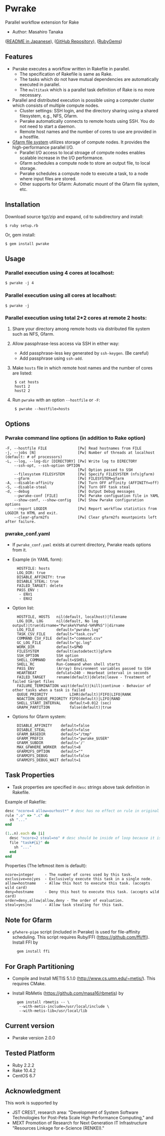 # Pwrake

Parallel workflow extension for Rake
* Author: Masahiro Tanaka

([README in Japanese](https://github.com/masa16/pwrake/wiki/Pwrake.ja)),
([GitHub Repository](https://github.com/masa16/pwrake)),
([RubyGems](https://rubygems.org/gems/pwrake))

## Features

* Pwrake executes a workflow written in Rakefile in parallel.
  * The specification of Rakefile is same as Rake.
  * The tasks which do not have mutual dependencies are automatically executed in parallel.
  * The `multitask` which is a parallel task definition of Rake is no more necessary.
* Parallel and distributed execution is possible using a computer cluster which consists of multiple compute nodes.
  * Cluster settings: SSH login, and the directory sharing using a shared filesystem, e.g., NFS, Gfarm.
  * Pwrake automatically connects to remote hosts using SSH. You do not need to start a daemon.
  * Remote host names and the number of cores to use are provided in a hostfile.
* [Gfarm file system](http://sourceforge.net/projects/gfarm/) utilizes storage of compute nodes. It provides the high-performance parallel I/O.
  * Parallel I/O access to local stroage of compute nodes enables scalable increase in the I/O performance.
  * Gfarm schedules a compute node to store an output file, to local storage.
  * Pwrake schedules a compute node to execute a task, to a node where input files are stored.
  * Other supports for Gfarm: Automatic mount of the Gfarm file system, etc.

## Installation

Download source tgz/zip and expand, cd to subdirectory and install:

    $ ruby setup.rb

Or, gem install:

    $ gem install pwrake

## Usage

### Parallel execution using 4 cores at localhost:

    $ pwrake -j 4

### Parallel execution using all cores at localhost:

    $ pwrake -j

### Parallel execution using total 2*2 cores at remote 2 hosts:

1. Share your directory among remote hosts via distributed file system such as NFS, Gfarm.
2. Allow passphrase-less access via SSH in either way:
   * Add passphrase-less key generated by `ssh-keygen`.  (Be careful)
   * Add passphrase using `ssh-add`.
3. Make `hosts` file in which remote host names and the number of cores are listed:

        $ cat hosts
        host1 2
        host2 2

4. Run `pwrake` with an option `--hostfile` or `-F`:

        $ pwrake --hostfile=hosts

## Options

### Pwrake command line options (in addition to Rake option)

    -F, --hostfile FILE              [Pw] Read hostnames from FILE
    -j, --jobs [N]                   [Pw] Number of threads at localhost (default: # of processors)
    -L, --log, --log-dir [DIRECTORY] [Pw] Write log to DIRECTORY
        --ssh-opt, --ssh-option OPTION
                                     [Pw] Option passed to SSH
        --filesystem FILESYSTEM      [Pw] Specify FILESYSTEM (nfs|gfarm)
        --gfarm                      [Pw] FILESYSTEM=gfarm
    -A, --disable-affinity           [Pw] Turn OFF affinity (AFFINITY=off)
    -S, --disable-steal              [Pw] Turn OFF task steal
    -d, --debug                      [Pw] Output Debug messages
        --pwrake-conf [FILE]         [Pw] Pwrake configuation file in YAML
        --show-conf, --show-config   [Pw] Show Pwrake configuration options
        --report LOGDIR              [Pw] Report workflow statistics from LOGDIR to HTML and exit.
        --clear-gfarm2fs             [Pw] Clear gfarm2fs mountpoints left after failure.

### pwrake_conf.yaml

* If `pwrake_conf.yaml` exists at current directory, Pwrake reads options from it.
* Example (in YAML form):

        HOSTFILE: hosts
        LOG_DIR: true
        DISABLE_AFFINITY: true
        DISABLE_STEAL: true
        FAILED_TARGET: delete
        PASS_ENV :
         - ENV1
         - ENV2

* Option list:

        HOSTFILE, HOSTS   nil(default, localhost)|filename
        LOG_DIR, LOG      nil(default, No log output)|true(dirname="Pwrake%Y%m%d-%H%M%S")|dirname
        LOG_FILE          default="pwrake.log"
        TASK_CSV_FILE     default="task.csv"
        COMMAND_CSV_FILE  default="command.csv"
        GC_LOG_FILE       default="gc.log"
        WORK_DIR          default=$PWD
        FILESYSTEM        default(autodetect)|gfarm
        SSH_OPTION        SSH option
        SHELL_COMMAND     default=$SHELL
        SHELL_RC          Run-Command when shell starts
        PASS_ENV          (Array) Environment variables passed to SSH
        HEARTBEAT         defulat=240 - Hearbeat interval in seconds 
        FAILED_TARGET     rename(default)|delete|leave - Treatment of failed target files
        FAILURE_TERMINATION wait(default)|kill|continue - Behavior of other tasks when a task is failed
        QUEUE_PRIORITY          LIHR(default)|FIFO|LIFO|RANK
        NOACTION_QUEUE_PRIORITY FIFO(default)|LIFO|RAND
        SHELL_START_INTERVAL    default=0.012 (sec)
        GRAPH_PARTITION         false(default)|true

* Options for Gfarm system:

        DISABLE_AFFINITY    default=false
        DISABLE_STEAL       default=false
        GFARM_BASEDIR       default="/tmp"
        GFARM_PREFIX        default="pwrake_$USER"
        GFARM_SUBDIR        default='/'
        MAX_GFWHERE_WORKER  default=8
        GFARM2FS_OPTION     default=""
        GFARM2FS_DEBUG      default=false
        GFARM2FS_DEBUG_WAIT default=1

## Task Properties

* Task properties are specified in `desc` strings above task definition in Rakefile.

Example of Rakefile:

``` ruby
desc "ncore=4 allow=ourhost*" # desc has no effect on rule in original Rake, but it is used for task property in Pwrake.
rule ".o" => ".c" do
  sh "..."
end

(1..n).each do |i|
  desc "ncore=2 steal=no" # desc should be inside of loop because it is effective only for the next task.
  file "task#{i}" do
    sh "..."
  end
end
```

Properties (The leftmost item is default):

    ncore=integer     - The number of cores used by this task.
    exclusive=no|yes  - Exclusively execute this task in a single node.
    allow=hostname    - Allow this host to execute this task. (accepts wild card)
    deny=hostname     - Deny this host to execute this task. (accepts wild card)
    order=deny,allow|allow,deny - The order of evaluation.
    steal=yes|no      - Allow task stealing for this task.

## Note for Gfarm

* `gfwhere-pipe` script (included in Pwrake) is used for file-affinity scheduling.
  This script requires Ruby/FFI (https://github.com/ffi/ffi). Install FFI by

        gem install ffi

## For Graph Partitioning

* Compile and Install METIS 5.1.0 (http://www.cs.umn.edu/~metis/). This requires CMake.

* Install RbMetis (https://github.com/masa16/rbmetis) by

        gem install rbmetis -- \
         --with-metis-include=/usr/local/include \
         --with-metis-lib=/usr/local/lib

## Current version

* Pwrake version 2.0.0

## Tested Platform

* Ruby 2.2.2
* Rake 10.4.2
* CentOS 6.7

## Acknowledgment

This work is supported by
* JST CREST, research area: "Development of System Software Technologies for Post-Peta Scale High Performance Computing," and
* MEXT Promotion of Research for Next Generation IT Infrastructure "Resources Linkage for e-Science (RENKEI)."
